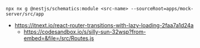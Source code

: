 `npx nx g @nestjs/schematics:module <src-name> --sourceRoot=apps/mock-server/src/app`

- https://itnext.io/react-router-transitions-with-lazy-loading-2faa7a1d24a
  - https://codesandbox.io/s/silly-sun-32wsp?from-embed=&file=/src/Routes.js
